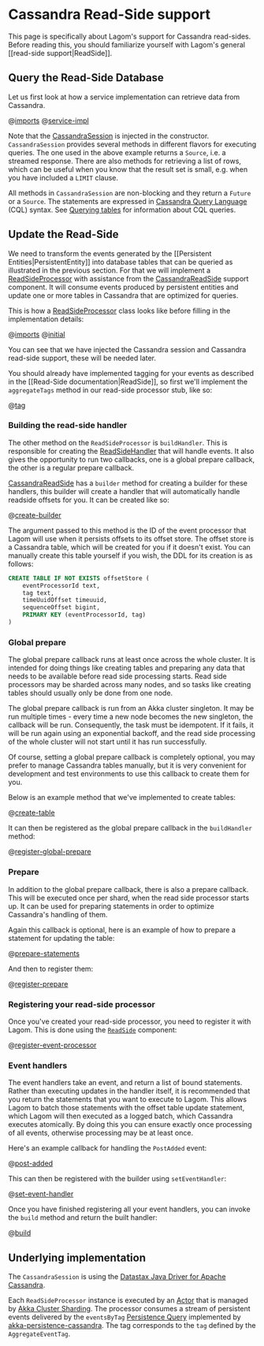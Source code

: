 # Cassandra Read-Side support

This page is specifically about Lagom's support for Cassandra read-sides.  Before reading this, you should familiarize yourself with Lagom's general [[read-side support|ReadSide]].

## Query the Read-Side Database

Let us first look at how a service implementation can retrieve data from Cassandra.

@[imports](code/docs/home/scaladsl/persistence/CassandraReadSideQuery.scala)
@[service-impl](code/docs/home/scaladsl/persistence/CassandraReadSideQuery.scala)

Note that the [CassandraSession](api/index.html#com/lightbend/lagom/scaladsl/persistence/cassandra/CassandraSession) is injected in the constructor. `CassandraSession` provides several methods in different flavors for executing queries. The one used in the above example returns a `Source`, i.e. a streamed response. There are also methods for retrieving a list of rows, which can be useful when you know that the result set is small, e.g. when you have included a `LIMIT` clause.

All methods in `CassandraSession` are non-blocking and they return a `Future` or a `Source`. The statements are expressed in [Cassandra Query Language](https://docs.datastax.com/en/archived/cql/3.3/cql/cqlIntro.html) (CQL) syntax. See [Querying tables](https://docs.datastax.com/en/archived/cql/3.3/cql/cql_using/useQueryDataTOC.html) for information about CQL queries.

## Update the Read-Side

We need to transform the events generated by the [[Persistent Entities|PersistentEntity]] into database tables that can be queried as illustrated in the previous section. For that we will implement a [ReadSideProcessor](api/index.html#com/lightbend/lagom/scaladsl/persistence/ReadSideProcessor) with assistance from the [CassandraReadSide](api/index.html#com/lightbend/lagom/scaladsl/persistence/cassandra/CassandraReadSide) support component. It will consume events produced by persistent entities and update one or more tables in Cassandra that are optimized for queries.

This is how a [ReadSideProcessor](api/index.html#com/lightbend/lagom/scaladsl/persistence/ReadSideProcessor) class looks like before filling in the implementation details:

@[imports](code/docs/home/scaladsl/persistence/CassandraBlogEventProcessor.scala)
@[initial](code/docs/home/scaladsl/persistence/CassandraBlogEventProcessor.scala)

You can see that we have injected the Cassandra session and Cassandra read-side support, these will be needed later.

You should already have implemented tagging for your events as described in the [[Read-Side documentation|ReadSide]], so first we'll implement the `aggregateTags` method in our read-side processor stub, like so:

@[tag](code/docs/home/scaladsl/persistence/CassandraBlogEventProcessor.scala)

### Building the read-side handler

The other method on the `ReadSideProcessor` is `buildHandler`.  This is responsible for creating the [ReadSideHandler](api/index.html#com/lightbend/lagom/scaladsl/persistence/ReadSideProcessor.ReadSideHandler) that will handle events.  It also gives the opportunity to run two callbacks, one is a global prepare callback, the other is a regular prepare callback.

[CassandraReadSide](api/index.html#com/lightbend/lagom/scaladsl/persistence/cassandra/CassandraReadSide) has a `builder` method for creating a builder for these handlers, this builder will create a handler that will automatically handle readside offsets for you.  It can be created like so:

@[create-builder](code/docs/home/scaladsl/persistence/CassandraBlogEventProcessor.scala)

The argument passed to this method is the ID of the event processor that Lagom will use when it persists offsets to its offset store. The offset store is a Cassandra table, which will be created for you if it doesn't exist. You can manually create this table yourself if you wish, the DDL for its creation is as follows:

```sql
CREATE TABLE IF NOT EXISTS offsetStore (
    eventProcessorId text,
    tag text,
    timeUuidOffset timeuuid,
    sequenceOffset bigint,
    PRIMARY KEY (eventProcessorId, tag)
)
```

### Global prepare

The global prepare callback runs at least once across the whole cluster.  It is intended for doing things like creating tables and preparing any data that needs to be available before read side processing starts.  Read side processors may be sharded across many nodes, and so tasks like creating tables should usually only be done from one node.

The global prepare callback is run from an Akka cluster singleton.  It may be run multiple times - every time a new node becomes the new singleton, the callback will be run.  Consequently, the task must be idempotent.  If it fails, it will be run again using an exponential backoff, and the read side processing of the whole cluster will not start until it has run successfully.

Of course, setting a global prepare callback is completely optional, you may prefer to manage Cassandra tables manually, but it is very convenient for development and test environments to use this callback to create them for you.

Below is an example method that we've implemented to create tables:

@[create-table](code/docs/home/scaladsl/persistence/CassandraBlogEventProcessor.scala)

It can then be registered as the global prepare callback in the `buildHandler` method:

@[register-global-prepare](code/docs/home/scaladsl/persistence/CassandraBlogEventProcessor.scala)

### Prepare

In addition to the global prepare callback, there is also a prepare callback. This will be executed once per shard, when the read side processor starts up.  It can be used for preparing statements in order to optimize Cassandra's handling of them.

Again this callback is optional, here is an example of how to prepare a statement for updating the table:

@[prepare-statements](code/docs/home/scaladsl/persistence/CassandraBlogEventProcessor.scala)

And then to register them:

@[register-prepare](code/docs/home/scaladsl/persistence/CassandraBlogEventProcessor.scala)

### Registering your read-side processor

Once you've created your read-side processor, you need to register it with Lagom. This is done using the [`ReadSide`](api/index.html#com/lightbend/lagom/scaladsl/persistence/ReadSide) component:

@[register-event-processor](code/docs/home/scaladsl/persistence/BlogServiceImpl3.scala)

### Event handlers

The event handlers take an event, and return a list of bound statements.  Rather than executing updates in the handler itself, it is recommended that you return the statements that you want to execute to Lagom.  This allows Lagom to batch those statements with the offset table update statement, which Lagom will then executed as a logged batch, which Cassandra executes atomically.  By doing this you can ensure exactly once processing of all events, otherwise processing may be at least once.

Here's an example callback for handling the `PostAdded` event:

@[post-added](code/docs/home/scaladsl/persistence/CassandraBlogEventProcessor.scala)

This can then be registered with the builder using `setEventHandler`:

@[set-event-handler](code/docs/home/scaladsl/persistence/CassandraBlogEventProcessor.scala)

Once you have finished registering all your event handlers, you can invoke the `build` method and return the built handler:

@[build](code/docs/home/scaladsl/persistence/CassandraBlogEventProcessor.scala)

## Underlying implementation

The `CassandraSession` is using the [Datastax Java Driver for Apache Cassandra](https://github.com/datastax/java-driver).

Each `ReadSideProcessor` instance is executed by an [Actor](https://doc.akka.io/docs/akka/2.5/actors.html?language=scala) that is managed by [Akka Cluster Sharding](https://doc.akka.io/docs/akka/2.5/cluster-sharding.html?language=scala). The processor consumes a stream of persistent events delivered by the `eventsByTag` [Persistence Query](https://doc.akka.io/docs/akka/2.5/persistence-query.html?language=scala) implemented by [akka-persistence-cassandra](https://github.com/akka/akka-persistence-cassandra). The tag corresponds to the `tag` defined by the `AggregateEventTag`.

